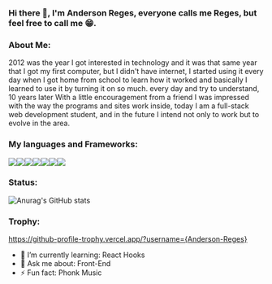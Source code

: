 ### Hi there 👋, I'm Anderson Reges, everyone calls me Reges, but feel free to call me 😁.

### About Me:

2012 was the year I got interested in technology and it was that same year that I got my first computer, but I didn't have internet, I started using it every day when I got home from school to learn how it worked and basically I learned to use it by turning it on so much. every day and try to understand, 10 years later With a little encouragement from a friend I was impressed with the way the programs and sites work inside, today I am a full-stack web development student, and in the future I intend not only to work but to evolve in the area.

### My languages and Frameworks:

<img src="https://img.shields.io/badge/JavaScript-323330?style=for-the-badge&logo=javascript&logoColor=F7DF1E" /><img src="https://img.shields.io/badge/HTML5-E34F26?style=for-the-badge&logo=html5&logoColor=white" /><img src="https://img.shields.io/badge/CSS3-1572B6?style=for-the-badge&logo=css3&logoColor=white" /><img src="https://img.shields.io/badge/React-20232A?style=for-the-badge&logo=react&logoColor=61DAFB" /><img src="https://img.shields.io/badge/Redux-593D88?style=for-the-badge&logo=redux&logoColor=white" /><img src="https://img.shields.io/badge/Jest-C21325?style=for-the-badge&logo=jest&logoColor=white" /><img src="https://img.shields.io/badge/Node.js-339933?style=for-the-badge&logo=nodedotjs&logoColor=white" />
  
### Status:

![Anurag's GitHub stats](https://github-readme-stats.vercel.app/api?username=Andeson-Reges&show_icons=true&theme=dark)

### Trophy:

  https://github-profile-trophy.vercel.app/?username={Anderson-Reges}

- 🌱 I’m currently learning: React Hooks
- 💬 Ask me about: Front-End
- ⚡ Fun fact: Phonk Music
